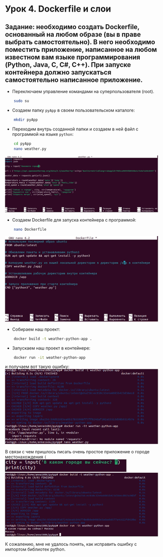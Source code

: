 # Урок 4. Dockerfile и слои

## Задание: необходимо создать Dockerfile, основанный на любом образе (вы в праве выбрать самостоятельно). В него необходимо поместить приложение, написанное на любом известном вам языке программирования (Python, Java, C, С#, C++). При запуске контейнера должно запускаться самостоятельно написанное приложение.

* Переключаем управление командами на суперпользователя (root).
``` sh
    sudo su
```
* Создаем папку `pyApp` в своем пользовательском каталоге:
```sh
    mkdir pyApp
```
* Переходим внутрь созданной папки и создаем в ней файл с программой на языке `python`:
```sh
    cd pyApp
    nano weather.py
```
![Python_weather_app.jpg](Python_weather_app.jpg)

* Создаем Dockerfile для запуска контейнера с программой:
```sh
    nano Dockerfile
```
![Dockerfile_weather_app.jpg](Dockerfile_weather_app.jpg)

* Собираем наш проект:
```sh
    docker build -t weather-python-app .
```
* Запускаем наш проект в контейнере:
```sh
    docker run -it weather-python-app
```
и получаем вот такую ошибку:
![ModuleNotFoundError.jpg](ModuleNotFoundError.jpg)

В связи с чем пришлось писать очень простое приложение о городе местонахождения `( `
![Python_app.jpg](Python_app.jpg)
![Docker_run.jpg](Docker_run.jpg)

К сожалению, мне не удалось понять, как исправить ошибку с импортом библиотек python.